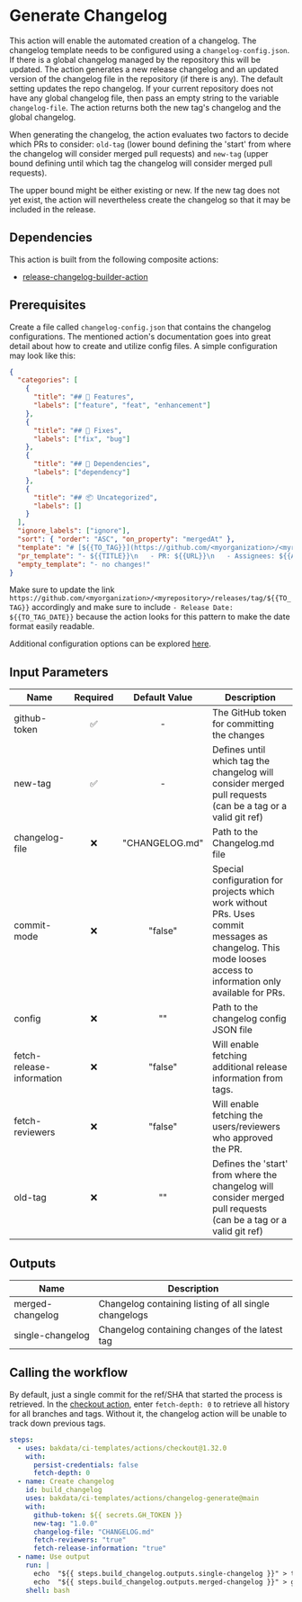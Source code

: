 # Generate Changelog

This action will enable the automated creation of a changelog.
The changelog template needs to be configured using a `changelog-config.json`.
If there is a global changelog managed by the repository this will be updated.
The action generates a new release changelog and an updated version of
the changelog file in the repository (if there is any).
The default setting updates the repo changelog.
If your current repository does not have any global changelog file,
then pass an empty string to the variable `changelog-file`.
The action returns both the new tag's changelog and the global changelog.

When generating the changelog, the action evaluates two factors to decide which PRs to consider:
`old-tag`
(lower bound defining the 'start' from where the changelog will consider merged pull requests)
and `new-tag`
(upper bound defining until which tag the changelog will consider merged pull requests).

The upper bound might be either existing or new.
If the new tag does not yet exist, the action will
nevertheless create the changelog so that it may be included in the release.

## Dependencies

This action is built from the following composite actions:

- [release-changelog-builder-action](https://github.com/mikepenz/release-changelog-builder-action)

## Prerequisites

Create a file called `changelog-config.json` that contains the changelog configurations.
The mentioned action's documentation goes into great detail about how to create and utilize config
files. A simple configuration may look like this:

```json
{
  "categories": [
    {
      "title": "## 🚀 Features",
      "labels": ["feature", "feat", "enhancement"]
    },
    {
      "title": "## 🐛 Fixes",
      "labels": ["fix", "bug"]
    },
    {
      "title": "## 🧪 Dependencies",
      "labels": ["dependency"]
    },
    {
      "title": "## 📦 Uncategorized",
      "labels": []
    }
  ],
  "ignore_labels": ["ignore"],
  "sort": { "order": "ASC", "on_property": "mergedAt" },
  "template": "# [${{TO_TAG}}](https://github.com/<myorganization>/<myrepository>/releases/tag/${{TO_TAG}}) - Release Date: ${{TO_TAG_DATE}}\n\n${{CHANGELOG}}",
  "pr_template": "- ${{TITLE}}\n   - PR: ${{URL}}\n   - Assignees: ${{ASSIGNEES}}\n   - Reviewers: ${{REVIEWERS}}\n   - Approvers: ${{APPROVERS}}",
  "empty_template": "- no changes!"
}
```

Make sure to update the link
`https://github.com/<myorganization>/<myrepository>/releases/tag/${{TO_TAG}}`
accordingly and make sure to include `- Release Date: ${{TO_TAG_DATE}}`
because the action looks for this pattern to make the date format easily readable.

Additional configuration options can be explored
[here](https://github.com/mikepenz/release-changelog-builder-action#configuration-specification).

## Input Parameters

| Name                      | Required | Default Value  | Description                                                                                                                                                  |
| ------------------------- | :------: | :------------: | ------------------------------------------------------------------------------------------------------------------------------------------------------------ |
| github-token              |    ✅    |       -        | The GitHub token for committing the changes                                                                                                                  |
| new-tag                   |    ✅    |       -        | Defines until which tag the changelog will consider merged pull requests (can be a tag or a valid git ref)                                                   |
| changelog-file            |    ❌    | "CHANGELOG.md" | Path to the Changelog.md file                                                                                                                                |
| commit-mode               |    ❌    |    "false"     | Special configuration for projects which work without PRs. Uses commit messages as changelog. This mode looses access to information only available for PRs. |
| config                    |    ❌    |       ""       | Path to the changelog config JSON file                                                                                                                       |
| fetch-release-information |    ❌    |    "false"     | Will enable fetching additional release information from tags.                                                                                               |
| fetch-reviewers           |    ❌    |    "false"     | Will enable fetching the users/reviewers who approved the PR.                                                                                                |
| old-tag                   |    ❌    |       ""       | Defines the 'start' from where the changelog will consider merged pull requests (can be a tag or a valid git ref)                                            |

## Outputs

| Name             | Description                                           |
| ---------------- | ----------------------------------------------------- |
| merged-changelog | Changelog containing listing of all single changelogs |
| single-changelog | Changelog containing changes of the latest tag        |

## Calling the workflow

By default, just a single commit for the ref/SHA that started the process is retrieved.
In the [checkout action](https://github.com/actions/checkout), enter `fetch-depth: 0` to retrieve
all history for all branches and tags.
Without it, the changelog action will be unable to track down previous tags.

```yaml
steps:
  - uses: bakdata/ci-templates/actions/checkout@1.32.0
    with:
      persist-credentials: false
      fetch-depth: 0
  - name: Create changelog
    id: build_changelog
    uses: bakdata/ci-templates/actions/changelog-generate@main
    with:
      github-token: ${{ secrets.GH_TOKEN }}
      new-tag: "1.0.0"
      changelog-file: "CHANGELOG.md"
      fetch-reviewers: "true"
      fetch-release-information: "true"
  - name: Use output
    run: |
      echo  "${{ steps.build_changelog.outputs.single-changelog }}" > tag_changelog.md
      echo  "${{ steps.build_changelog.outputs.merged-changelog }}" > global_changelog.md
    shell: bash
```

